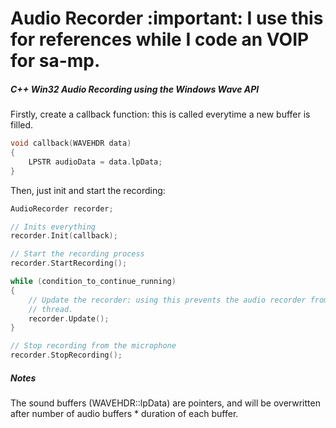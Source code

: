 Audio Recorder
:important: I use this for references while I code an VOIP for sa-mp.
==============

##### C++ Win32 Audio Recording using the Windows Wave API

Firstly, create a callback function: this is called everytime a new buffer is filled.

``` c++
void callback(WAVEHDR data)
{
	LPSTR audioData = data.lpData;
}
```

Then, just init and start the recording:

``` c++
AudioRecorder recorder;

// Inits everything
recorder.Init(callback);

// Start the recording process
recorder.StartRecording();

while (condition_to_continue_running)
{
	// Update the recorder: using this prevents the audio recorder from having to run in a new 
	// thread.
	recorder.Update();
}

// Stop recording from the microphone
recorder.StopRecording();
```


##### Notes 

The sound buffers (WAVEHDR::lpData) are pointers, and will be overwritten after number of audio buffers * duration of each buffer.

